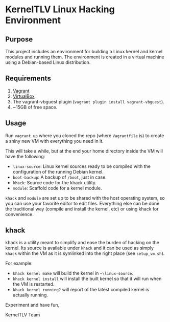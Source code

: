 # KernelTLV Linux Hacking Environment

## Purpose 
This project includes an environment for building a Linux kernel and kernel modules and running them.
The environment is created in a virtual machine using a Debian-based Linux distribution.

## Requirements
1. [Vagrant](https://www.vagrantup.com/)
1. [VirtualBox](https://www.virtualbox.org/wiki/Downloads)
1. The vagrant-vbguest plugin (`vagrant plugin install vagrant-vbguest`).
1. ~15GB of free space.

## Usage
Run `vagrant up` where you cloned the repo (where `Vagrantfile` is) to create a shiny new VM with everything you need in it.

This will take a while, but at the end your home directory inside the VM will have the following:

* `linux-source`: Linux kernel sources ready to be compiled with the configuration of the running Debian kernel.
* `boot-backup`: A backup of `/boot`, just in case.
* `khack`: Source code for the khack utility.
* `module`: Scaffold code for a kernel module.

`khack` and `module` are set up to be shared with the host operating system, so you can use your favorite editor to edit files.
Everything else can be done the traditional way (compile and install the kernel, etc) or using khack for convenience.

## khack
khack is a utility meant to simplify and ease the burden of hacking on the kernel.
Its source is available under `khack` and it can be used as simply `khack` within the VM as it is symlinked into the right place (see `setup_vm.sh`).

For example:

* `khack kernel make` will build the kernel in `~\linux-source`.
* `khack kernel install` will install the built kernel so that it will run when the VM is restarted.
* `khack kernel running?` will report of the latest compiled kernel is actually running.

Experiment and have fun,

KernelTLV Team
